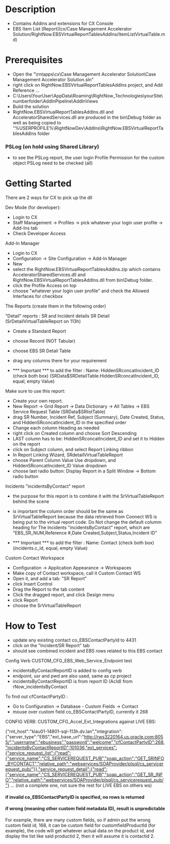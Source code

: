 # Description
* Contains Addins and extensions for CX Console
* EBS Item List [Report](cx/Case Management Accelerator Solution/RightNow.EBSVirtualReportTablesAddIns/ItemListVirtualTable.md)

# Prerequisites
- Open the "\rntapps\cx\Case Management Accelerator Solution\Case Management Accelerator Solution.sln"
- right click on RightNow.EBSVirtualReportTablesAddIns project, and Add Reference ...
- C:\Users\YourUser\AppData\Roaming\RightNow_Technologies\yourSite\numberfolder\AddInPipeline\AddInViews
- Build the solution
- RightNow.EBSVirtualReportTablesAddIns.dll and AcceleratorSharedServices.dll are produced in the bin\Debug folder 
as well as being copied to "%USERPROFILE%\RightNowDev\AddIns\RightNow.EBSVirtualReportTablesAddIns folder

### PSLog (on hold using Shared Library) ###
- to see the PSLog report, the user login Profile Permission for the custom object PSLog need to be checked (all)

# Getting Started
There are 2 ways for CX to pick up the dll


Dev Mode (for developer):
- Login to CX 
- Staff Management -> Profiles -> pick whatever your login user profile -> Add-Ins tab
- Check Developer Access


Add-In Manager
- Login to CX
- Configuration -> Site Configuration -> Add-In Manager
- New 
- select the RightNow.EBSVirtualReportTablesAddIns.zip which contains AcceleratorSharedServices.dll and RightNow.EBSVirtualReportTablesAddIns.dll from bin\Debug folder.
- click the Profile Access on top
- choose "whatever your login user profile" and check the Allowed Interfaces for checkbox


The Reports (create them in the following order)

"Detail" reports : SR and Incident details
SR Detail (SrDetailVirtualTableReport on 113h)
- Create a Standard Report
- choose Record (NOT Tabular)
- choose EBS SR Detail Table
- drag any columns there for your requirement

- *** Important *** to add the filter :
   Name: HiddenSRconcatIncident_ID (check both box) (SRData$SRDetailTable.HiddenSRconcatIncident_ID, equal, empty Value)


Make sure to use this report:
- Create your own report. 
- New Report -> Grid Report -> Data Dictionary -> All Tables -> EBS Service Request Table (SRData$SRlistTable)
- drag SR Number, Incident Ref, Subject (Summary), Date Created, Status, and HiddenSRconcatIncident_ID in the specified order
- Change each column Heading as needed
- right click on Created column and choose Sort Descending 
- LAST column has to be: HiddenSRconcatIncident_ID and set it to Hidden on the report
- click on Subject column, and select Report Linking ribbon
- In Report Linking Wizard, SRdetailVirtualTableReport
- choose Parent Column Value Use dropdown, and HiddenSRconcatIncident_ID Value dropdown
- choose last radio button: Display Report in a Split Window -> Bottom radio button

Incidents "incidentsByContact" report
- the purpose for this report is to combine it with the SrVirtualTableReport behind the scene
- is important the column order should be the same as SrVirtualTableReport because the data retrieved from Connect WS is being put to the virtual report code.
Do Not change the default columm heading for The Incidents "incidentsByContact" report, which are
"EBS_SR_NUM,Reference #,Date Created,Subject,Status,Incident ID"

- *** Important *** to add the filter :
   Name: Contact (check both box) (incidents.c_id, equal, empty Value)


Custom Contact Workspace
- Configuration -> Application Appearance -> Workspaces
- Make copy of Contact workspace, call it Custom Contact WS
- Open it, and add a tab: "SR Report"
- click Insert Control
- Drag the Report to the tab content
- Click the dragged report, and click Design menu
- click Report
- choose the SrVirtualTableReport 


# How to Test
- update any existing contact co_EBSContactPartyId to 4431
- click on the "Incident/SR Report" tab
- should see combined incident and EBS rows related to this EBS contact


Config Verb CUSTOM_CFG_EBS_Web_Service_Endpoint test
- incidentsByContactReportID is added to config verb
- endpoint, usr and pwd are also used, same as cp project
- incidentsByContactReportID is from report ID (AcId) from rNow_incidentsByContact

To find out cfContactPartyID : 
- Go to Configuration -> Database - Custom Fields -> Contact 
- mouse over custom field co_EBSContactPartyID, currently it 268

CONFIG VERB: CUSTOM_CFG_Accel_Ext_Integrations
against LIVE EBS:

{"rnt_host":"klau01-14801-sql-113h.dv.lan","integration":{"server_type":"EBS","ext_base_url":"http://rws3220164.us.oracle.com:8055/","username":"ebusiness","password":"welcome","cfContactPartyID":268,"incidentsByContactReportID":101036,"ext_services":{"service_request_list":{"read":{"service_name":"CS_SERVICEREQUEST_PUB","soap_action":"GET_SRINFO_BYCONTACT","relative_path":"webservices/SOAProvider/plsql/cs_servicerequest_pub/"}},"service_request_detail":{"read":{"service_name":"CS_SERVICEREQUEST_PUB","soap_action":"GET_SR_INFO","relative_path":"webservices/SOAProvider/plsql/cs_servicerequest_pub/"}
... (not a complete one, not sure the rest for LIVE EBS on others ws)
#### if invalid co_EBSContactPartyID is specified, no rows is returned #####
#### if wrong (meaning other custom field metadata ID), result is unpredictable #####
For example, there are many custom fields, so if admin put the wrong custom field id, 168, 
it can be custom field for customfieldProductId (for example), 
the code will get whatever actual data on the product id, and display the list like said productid 2,
then it will assume it is contactid 2.

